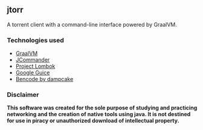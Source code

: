 ## jtorr
A torrent client with a command-line interface powered by GraalVM.

### Technologies used
- [GraalVM](https://www.graalvm.org/)
- [JCommander](https://jcommander.org/)
- [Project Lombok](https://projectlombok.org/)
- [Google Guice](https://github.com/google/guice)
- [Bencode by dampcake](https://github.com/dampcake/bencode)

### Disclaimer
**This software was created for the sole purpose of studying and practicing networking and the creation of native tools 
using java. It is not destined for use in piracy or unauthorized download of intellectual property.**


